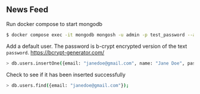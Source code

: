 ## News Feed

Run docker compose to start mongodb

```sh
$ docker compose exec -it mongodb mongosh -u admin -p test_password --authenticationDatabase admin
```

Add a default user. The password is b-crypt encrypted version of the text `password`. https://bcrypt-generator.com/

```sh
> db.users.insertOne({email: "janedoe@gmail.com", name: "Jane Doe", password: "$2a$12$Eypa5MEI/i96X2oHNSjObejbxC5hPZK1HZlLAm6XEcCsfoJNx2zU6" });
```

Check to see if it has been inserted successfully

```sh
> db.users.find({email: "janedoe@gmail.com"});
```
